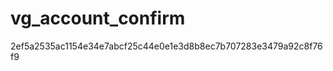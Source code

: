 vg_account_confirm
==================
2ef5a2535ac1154e34e7abcf25c44e0e1e3d8b8ec7b707283e3479a92c8f76f9
